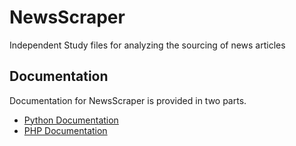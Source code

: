 # NewsScraper
Independent Study files for analyzing the sourcing of news articles

## Documentation
Documentation for NewsScraper is provided in two parts.
- [Python Documentation](https://md100play.github.io/NewsScraper/Article_Scrape_And_Parse/docs/build/html/)
- [PHP Documentation](https://md100play.github.io/NewsScraper/Article_Analytics/docs/html) 
